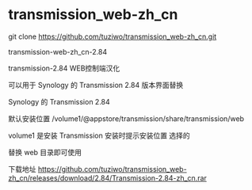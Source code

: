 # transmission_web-zh_cn

git clone https://github.com/tuziwo/transmission_web-zh_cn.git

transmission-web-zh_cn-2.84

transmission-2.84 WEB控制端汉化

可以用于 Synology 的 Transmission 2.84 版本界面替换

Synology 的 Transmission 2.84 

默认安装位置 /volume1/@appstore/transmission/share/transmission/web

volume1 是安装 Transmission 安装时提示安装位置 选择的

替换 web 目录即可使用


下载地址
https://github.com/tuziwo/transmission_web-zh_cn/releases/download/2.84/Transmission-2.84-zh_cn.rar

